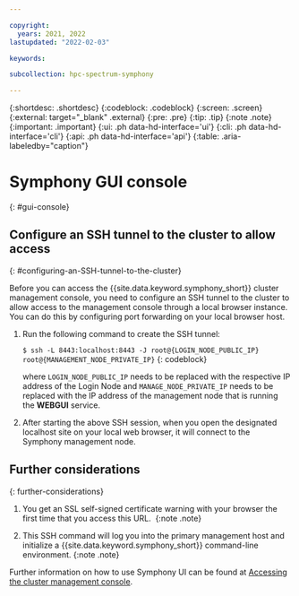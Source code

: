 ```yaml
---

copyright:
  years: 2021, 2022
lastupdated: "2022-02-03"

keywords: 

subcollection: hpc-spectrum-symphony

---
```


{:shortdesc: .shortdesc}
{:codeblock: .codeblock}
{:screen: .screen}
{:external: target="_blank" .external}
{:pre: .pre}
{:tip: .tip}
{:note .note}
{:important: .important}
{:ui: .ph data-hd-interface='ui'}
{:cli: .ph data-hd-interface='cli'}
{:api: .ph data-hd-interface='api'}
{:table: .aria-labeledby="caption"}

# Symphony GUI console
{: #gui-console}

## Configure an SSH tunnel to the cluster to allow access
{: #configuring-an-SSH-tunnel-to-the-cluster}

Before you can access the {{site.data.keyword.symphony_short}} cluster management console, you need to configure an SSH tunnel to the cluster to allow access to the management console through a local browser instance. You can do this by configuring port forwarding on your local browser host. 

1. Run the following command to create the SSH tunnel:

    ```$ ssh -L 8443:localhost:8443 -J root@{LOGIN_NODE_PUBLIC_IP} root@{MANAGEMENT_NODE_PRIVATE_IP}```
    {: codeblock}

    where ``LOGIN_NODE_PUBLIC_IP`` needs to be replaced with the respective IP address of the Login Node and ``MANAGE_NODE_PRIVATE_IP`` needs to be replaced with the IP address of the management node that is running the **WEBGUI** service.

2. After starting the above SSH session, when you open the designated localhost site on your local web browser, it will connect to the Symphony management node.

## Further considerations
{: further-considerations}

1. You get an SSL self-signed certificate warning with your browser the first time that you access this URL. 
{:note .note}

2. This SSH command will log you into the primary management host and initialize a {{site.data.keyword.symphony_short}} command-line environment.
{:note .note}

Further information on how to use Symphony UI can be found at [Accessing the cluster management console](https://www.ibm.com/docs/en/spectrum-symphony/7.3.1?topic=cluster-accessing-management-console#accessing_PMC).

